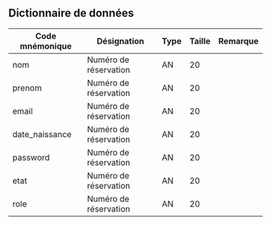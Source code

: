 ## Dictionnaire de données

| Code mnémonique         | Désignation                                                                                          | Type | Taille | Remarque                     |
| ----------------------- | ---------------------------------------------------------------------------------------------------- | ---- | ------ | ---------------------------- |
| nom          | Numéro de réservation                                                                                | AN   | 20     |                              |
| prenom          | Numéro de réservation                                                                                | AN   | 20     |                              |
| email          | Numéro de réservation                                                                                | AN   | 20     |                              |
| date_naissance          | Numéro de réservation                                                                                | AN   | 20     |                              |
| password          | Numéro de réservation                                                                                | AN   | 20     |                              |
| etat          | Numéro de réservation                                                                                | AN   | 20     |                              |
| role          | Numéro de réservation                                                                                | AN  | 20     |                              |